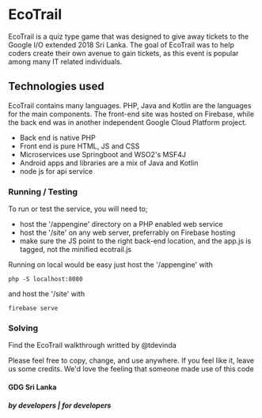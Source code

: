 # EcoTrail
EcoTrail is a quiz type game that was designed to give away tickets to the Google I/O extended 2018 Sri Lanka. The goal of EcoTrail was to help coders create their own avenue to gain tickets, as this event is popular among many IT related individuals.

## Technologies used 
EcoTrail contains many languages. PHP, Java and Kotlin are the languages for the main components. The front-end site was hosted on Firebase, while the back end was in another independent Google Cloud Platform project.

- Back end is native PHP
- Front end is pure HTML, JS and CSS
- Microservices use Springboot and WSO2's MSF4J 
- Android apps and libraries are a mix of Java and Kotlin
- node js for api service 



### Running / Testing
To run or test the service, you will need to;
- host the '/appengine' directory on a PHP enabled web service
- host the '/site' on any web server, preferrably on Firebase hosting
- make sure the JS point to the right back-end location, and the app.js is tagged, not the minified ecotrail.js

Running on local would be easy just host the '/appengine' with
```
php -S localhost:8080 
``` 

and host the '/site' with 
```
firebase serve
```


### Solving
Find the EcoTrail walkthrough writted by @tdevinda 


Please feel free to copy, change, and use anywhere. If you feel like it, leave us some credits. We'd love the feeling that someone made use of this code
#### GDG Sri Lanka
##### by developers | for developers


